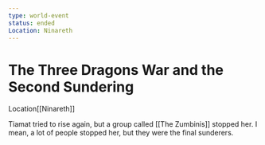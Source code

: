```yaml
---
type: world-event
status: ended
Location: Ninareth
---
```


# The Three Dragons War and the Second Sundering

<span class="dataview inline-field"><span class="inline-field-key">Location</span><span class="inline-field-value">[[Ninareth]]</span></span>

Tiamat tried to rise again, but a group called [[The Zumbinis]] stopped her. I mean, a lot of people stopped her, but they were the final sunderers.

